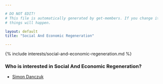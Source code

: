 ```yaml
---

# DO NOT EDIT!
# This file is automatically generated by get-members. If you change it, bad
# things will happen.

layout: default
title: "Social And Economic Regeneration"

---
```


{% include interests/social-and-economic-regeneration.md %}

### Who is interested in Social And Economic Regeneration?


* [Simon Danczuk](members/simon-danczuk.html)

